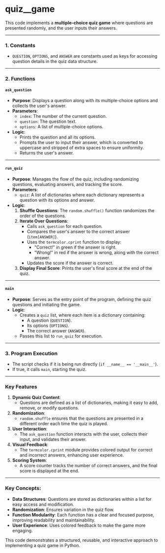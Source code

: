 # quiz__game

This code implements a **multiple-choice quiz game** where questions are presented randomly, and the user inputs their answers.

---

### **1. Constants**
- `QUESTION`, `OPTIONS`, and `ANSWER` are constants used as keys for accessing question details in the quiz data structure.

---

### **2. Functions**

#### **`ask_question`**
- **Purpose**: Displays a question along with its multiple-choice options and collects the user's answer.
- **Parameters**:
  - `index`: The number of the current question.
  - `question`: The question text.
  - `options`: A list of multiple-choice options.
- **Logic**:
  - Prints the question and all its options.
  - Prompts the user to input their answer, which is converted to uppercase and stripped of extra spaces to ensure uniformity.
  - Returns the user's answer.

---

#### **`run_quiz`**
- **Purpose**: Manages the flow of the quiz, including randomizing questions, evaluating answers, and tracking the score.
- **Parameters**:
  - `quiz`: A list of dictionaries where each dictionary represents a question with its options and answer.
- **Logic**:
  1. **Shuffle Questions**: The `random.shuffle()` function randomizes the order of the questions.
  2. **Iterate Over Questions**:
     - Calls `ask_question` for each question.
     - Compares the user's answer to the correct answer (`item[ANSWER]`).
     - Uses the `termcolor.cprint` function to display:
       - "Correct!" in green if the answer is right.
       - "Wrong!" in red if the answer is wrong, along with the correct answer.
     - Updates the score if the answer is correct.
  3. **Display Final Score**: Prints the user's final score at the end of the quiz.

---

#### **`main`**
- **Purpose**: Serves as the entry point of the program, defining the quiz questions and initiating the game.
- **Logic**:
  - Creates a `quiz` list, where each item is a dictionary containing:
    - A question (`QUESTION`).
    - Its options (`OPTIONS`).
    - The correct answer (`ANSWER`).
  - Passes this list to `run_quiz` for execution.

---

### **3. Program Execution**
- The script checks if it is being run directly (`if __name__ == '__main__'`).
- If true, it calls `main`, starting the quiz.

---

### **Key Features**
1. **Dynamic Quiz Content**:
   - Questions are defined as a list of dictionaries, making it easy to add, remove, or modify questions.
2. **Randomization**:
   - `random.shuffle` ensures that the questions are presented in a different order each time the quiz is played.
3. **User Interaction**:
   - The `ask_question` function interacts with the user, collects their input, and validates their answer.
4. **Visual Feedback**:
   - The `termcolor.cprint` module provides colored output for correct and incorrect answers, enhancing user experience.
5. **Scoring System**:
   - A score counter tracks the number of correct answers, and the final score is displayed at the end.

---

### **Key Concepts**:
- **Data Structures**: Questions are stored as dictionaries within a list for easy access and modification.
- **Randomization**: Ensures variation in the quiz flow.
- **Function Modularity**: Each function has a clear and focused purpose, improving readability and maintainability.
- **User Experience**: Uses colored feedback to make the game more engaging.

This code demonstrates a structured, reusable, and interactive approach to implementing a quiz game in Python.
